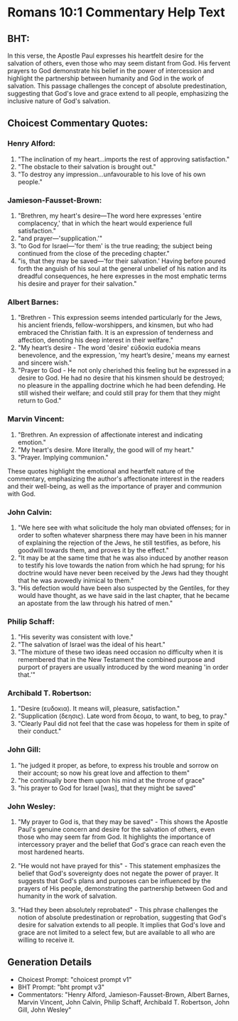 # Romans 10:1 Commentary Help Text

## BHT:
In this verse, the Apostle Paul expresses his heartfelt desire for the salvation of others, even those who may seem distant from God. His fervent prayers to God demonstrate his belief in the power of intercession and highlight the partnership between humanity and God in the work of salvation. This passage challenges the concept of absolute predestination, suggesting that God's love and grace extend to all people, emphasizing the inclusive nature of God's salvation.

## Choicest Commentary Quotes:
### Henry Alford:
1. "The inclination of my heart...imports the rest of approving satisfaction." 
2. "The obstacle to their salvation is brought out." 
3. "To destroy any impression...unfavourable to his love of his own people."

### Jamieson-Fausset-Brown:
1. "Brethren, my heart's desire—The word here expresses 'entire complacency,' that in which the heart would experience full satisfaction."
2. "and prayer—'supplication.'"
3. "to God for Israel—'for them' is the true reading; the subject being continued from the close of the preceding chapter."
4. "is, that they may be saved—'for their salvation.' Having before poured forth the anguish of his soul at the general unbelief of his nation and its dreadful consequences, he here expresses in the most emphatic terms his desire and prayer for their salvation."

### Albert Barnes:
1. "Brethren - This expression seems intended particularly for the Jews, his ancient friends, fellow-worshippers, and kinsmen, but who had embraced the Christian faith. It is an expression of tenderness and affection, denoting his deep interest in their welfare."
2. "My heart’s desire - The word 'desire' εὐδοκία eudokia means benevolence, and the expression, 'my heart’s desire,' means my earnest and sincere wish."
3. "Prayer to God - He not only cherished this feeling but he expressed in a desire to God. He had no desire that his kinsmen should be destroyed; no pleasure in the appalling doctrine which he had been defending. He still wished their welfare; and could still pray for them that they might return to God."

### Marvin Vincent:
1. "Brethren. An expression of affectionate interest and indicating emotion."
2. "My heart's desire. More literally, the good will of my heart."
3. "Prayer. Implying communion."

These quotes highlight the emotional and heartfelt nature of the commentary, emphasizing the author's affectionate interest in the readers and their well-being, as well as the importance of prayer and communion with God.

### John Calvin:
1. "We here see with what solicitude the holy man obviated offenses; for in order to soften whatever sharpness there may have been in his manner of explaining the rejection of the Jews, he still testifies, as before, his goodwill towards them, and proves it by the effect."
2. "It may be at the same time that he was also induced by another reason to testify his love towards the nation from which he had sprung; for his doctrine would have never been received by the Jews had they thought that he was avowedly inimical to them."
3. "His defection would have been also suspected by the Gentiles, for they would have thought, as we have said in the last chapter, that he became an apostate from the law through his hatred of men."

### Philip Schaff:
1. "His severity was consistent with love." 
2. "The salvation of Israel was the ideal of his heart." 
3. "The mixture of these two ideas need occasion no difficulty when it is remembered that in the New Testament the combined purpose and purport of prayers are usually introduced by the word meaning 'in order that.'"

### Archibald T. Robertson:
1. "Desire (ευδοκια). It means will, pleasure, satisfaction."
2. "Supplication (δεησις). Late word from δεομα, to want, to beg, to pray."
3. "Clearly Paul did not feel that the case was hopeless for them in spite of their conduct."

### John Gill:
1. "he judged it proper, as before, to express his trouble and sorrow on their account; so now his great love and affection to them"
2. "he continually bore them upon his mind at the throne of grace"
3. "his prayer to God for Israel [was], that they might be saved"

### John Wesley:
1. "My prayer to God is, that they may be saved" - This shows the Apostle Paul's genuine concern and desire for the salvation of others, even those who may seem far from God. It highlights the importance of intercessory prayer and the belief that God's grace can reach even the most hardened hearts.

2. "He would not have prayed for this" - This statement emphasizes the belief that God's sovereignty does not negate the power of prayer. It suggests that God's plans and purposes can be influenced by the prayers of His people, demonstrating the partnership between God and humanity in the work of salvation.

3. "Had they been absolutely reprobated" - This phrase challenges the notion of absolute predestination or reprobation, suggesting that God's desire for salvation extends to all people. It implies that God's love and grace are not limited to a select few, but are available to all who are willing to receive it.


## Generation Details
- Choicest Prompt: "choicest prompt v1"
- BHT Prompt: "bht prompt v3"
- Commentators: "Henry Alford, Jamieson-Fausset-Brown, Albert Barnes, Marvin Vincent, John Calvin, Philip Schaff, Archibald T. Robertson, John Gill, John Wesley"
